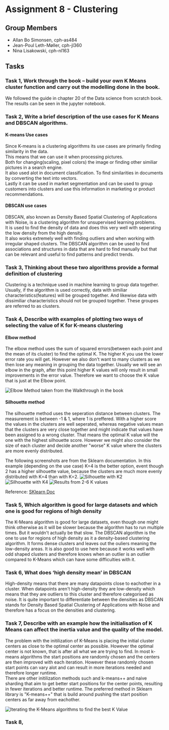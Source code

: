 # Assignment 8 - Clustering

## Group Members

- Allan Bo Simonsen, cph-as484
- Jean-Poul Leth-Møller, cph-jl360
- Nina Lisakowski, cph-nl163

## Tasks

### Task 1, Work through the book – build your own K Means cluster function and carry out the modelling done in the book.
We followed the guide in chapter 20 of the Data science from scratch book. The results can be seen in the jupyter notebook.
### Task 2, Write a brief description of the use cases for K Means and DBSCAN algorithms.
#### K-means Use cases
Since K-means is a clustering algorithms its use cases are primarily finding similarity in the data.  
This means that we can use it when processing pictures.  
Both for changing(scaling, pixel colors) the image or finding other similiar pictures in a search engine.     
It also used alot in document classification. To find similarities in documents by converting the text into vectors.   
Lastly it can be used in market segmentation and can be used to group customers into clusters and use this information in marketing or product recommendations.
#### DBSCAN use cases
DBSCAN, also known as Density Based Spatial Clustering of Applications with Noise, is a clustering algorithm for unsupervised learning problems.     
It is used to find the density of data and does this very well with seperating the low density from the high density.     
It also works extremely well with finding outliers and when working with irregular shaped clusters.
The DBSCAN algorithm can be used to find associations and structures in data that are hard to find manually but that can be relevant and useful to find patterns and predict trends. 

### Task 3, Thinking about these two algorithms provide a formal definition of clustering
Clustering is a technique used in machine learning to group data together. Usually, if the algorithm is used correctly, data with similiar characteristics(features) will be grouped together. And likewise data with dissimiliar characteristics should not be grouped together. These groupes are referred to as clusters.


### Task 4, Describe with examples of plotting two ways of selecting the value of K for K-means clustering
#### Elbow method
The elbow method uses the sum of squared errors(between each point and the mean of its cluster) to find the optimal K. The higher K you use the lower error rate you will get. However we also don't want to many clusters as we then lose any meaning in grouping the data together. Usually we will see an elbow in the graph, after this point higher K values will only result in small improvements in the error value. Therefore we want to choose the K value that is just at the Elbow point.

![Elbow Method taken from the Walkthrough in the book](https://user-images.githubusercontent.com/21145015/163997780-e0f2ea14-8b56-4aec-a3eb-bec2292cb878.jpg)

#### Silhouette method
The silhouette method uses the seperation distance between clusters. The measurement is between -1 & 1, where 1 is preffered. With a higher score the values in the clusters are well seperated, whereas negative values mean that the clusters are very close together and might indicate that values have been assigned to a wrong cluster. That means the optimal K value will the one with the highest silhouette score. However we might also consider the size of each cluster and decide another "worse" K value where the clusters are more evenly distributed.

The following screenshots are from the Sklearn documentation. In this example (depending on the use case) K=4 is the better option, event though 2 has a higher silhouette value, because the clusters are much more evenly distributed with K=4 than with K=2.
![Silhouette with K2](https://user-images.githubusercontent.com/21145015/164001923-6c0bb60d-d148-48d8-8f0b-378fb598c055.jpg)
![Silhouette with K4](https://user-images.githubusercontent.com/21145015/164001928-f500b389-c2bf-41b8-96ab-f83696746056.jpg)
![Results from 2-6 K values](https://user-images.githubusercontent.com/21145015/164001927-3dc5a8ae-a435-4f15-93b6-990cdf771ad7.jpg)


Reference: [SKlearn Doc](https://scikit-learn.org/stable/auto_examples/cluster/plot_kmeans_silhouette_analysis.html)


### Task 5, Which algorithm is good for large datasets and which one is good for regions of high density 
The K-Means algorithm is good for large datasets, even though one might think otherwise as it will be slower because the algorithm has to run multiple times. But it wouldn't actually be that slow.
The DBSCAN algorithm is the one to use for regions of high density as it a density-based clustering algorithm. It forms dense clusters and leaves out the ouliers meaning the low-density areas. It is also good to use here because it works well with odd shaped clusters and therefore knows when an outlier is an outlier compared to K-Means which can have some difficulties with it.

### Task 6, What does ‘high density mean’ in DBSCAN
High-density means that there are many datapoints close to eachother in a cluster. When datapoints aren't high-density they are low-density which means that they are outliers to this cluster and therefore categorised as noise. It is quite important to differentiate between the densities as DBSCAN stands for Density Based Spatial Clustering of Applications with Noise and therefore has a focus on the densities and clustering.

### Task 7, Describe with an example how the initialisation of K Means can affect the inertia value and the quality of the model.
The problem with the initilization of K-Means is placing the initial cluster centers as close to the optimal center as possible. However the optimal center is not known, that is after all what we are trying to find. In most k-means algorithms the start positions are randomly chosen and the centers are then improved with each iteration. However these randomly chosen start points can vary alot and can result in more iterations needed and therefore longer runtime.  
There are other initilization methods such and k-means++ and naive sharding that aim to get better start positions for the center points, resulting in fewer iterations and better runtime. The preferred method in Sklearn library is "K-means++" that is build around pushing the start position centers as far away from eachother.

![Iterating the K-Means algorithms to find the best K Value](https://miro.medium.com/max/480/1*KrcZK0xYgTa4qFrVr0fO2w.gif)

### Task 8,

